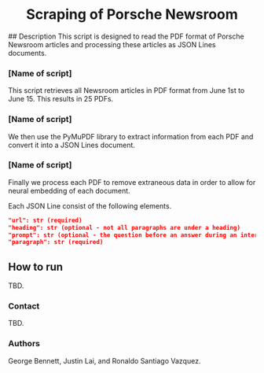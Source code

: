 <div align="center">

# Scraping of Porsche Newsroom

<div align="left">
## Description
This script is designed to read the PDF format of Porsche Newsroom articles and processing these articles as JSON Lines documents.

### [Name of script]
This script retrieves all Newsroom articles in PDF format from June 1st to June 15. This results in 25 PDFs.
<!---First is a basic scrape of all the PDFs within the month of July from the first to the 15th, resulting in 25 PDFs.--->

### [Name of script]
We then use the PyMuPDF library to extract information from each PDF and convert it into a JSON Lines document.

### [Name of script]
Finally we process each PDF to remove extraneous data in order to allow for neural embedding of each document.
<!---Finally we process the PDFs to remove extraneous data to allow for proper usage during the NN training stages, which are next.--->

Each JSON Line consist of the following elements.

```json
"url": str (required)
"heading": str (optional - not all paragraphs are under a heading)
"prompt": str (optional - the question before an answer during an interview)
"paragraph": str (required)
```

## How to run
TBD.

### Contact
TBD.

### Authors
George Bennett, Justin Lai, and Ronaldo Santiago Vazquez.


